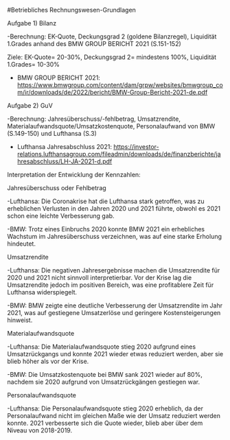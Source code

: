 #Betriebliches Rechnungswesen-Grundlagen

Aufgabe 1) Bilanz

-Berechnung: EK-Quote, Deckungsgrad 2 (goldene Bilanzregel), Liquidität 1.Grades
anhand des BMW GROUP BERICHT 2021 (S.151-152)

Ziele: EK-Quote= 20-30%, Deckungsgrad 2= mindestens 100%, Liquidität 1.Grades= 10-30%

- BMW GROUP BERICHT 2021: https://www.bmwgroup.com/content/dam/grpw/websites/bmwgroup_com/ir/downloads/de/2022/bericht/BMW-Group-Bericht-2021-de.pdf


Aufgabe 2) GuV

-Berechnung: Jahresüberschuss/-fehlbetrag, Umsatzrendite, Materialaufwandsquote/Umsatzkostenquote, Personalaufwand
von BMW (S.149-150) und Lufthansa (S.3)

- Lufthansa Jahresabschluss 2021: https://investor-relations.lufthansagroup.com/fileadmin/downloads/de/finanzberichte/jahresabschluss/LH-JA-2021-d.pdf

Interpretation der Entwicklung der Kennzahlen:

Jahresüberschuss oder Fehlbetrag

-Lufthansa:
Die Coronakrise hat die Lufthansa stark getroffen, was zu erheblichen Verlusten in den Jahren 2020 und 2021 führte, obwohl es 2021 schon eine leichte Verbesserung gab.

-BMW:
Trotz eines Einbruchs 2020 konnte BMW 2021 ein erhebliches Wachstum im Jahresüberschuss verzeichnen, was auf eine starke Erholung hindeutet.

Umsatzrendite

-Lufthansa:
Die negativen Jahresergebnisse machen die Umsatzrendite für 2020 und 2021 nicht sinnvoll interpretierbar. Vor der Krise lag die Umsatzrendite jedoch im positiven Bereich, was eine profitablere Zeit für Lufthansa widerspiegelt.

-BMW:
BMW zeigte eine deutliche Verbesserung der Umsatzrendite im Jahr 2021, was auf gestiegene Umsatzerlöse und geringere Kostensteigerungen hinweist.

Materialaufwandsquote

-Lufthansa:
Die Materialaufwandsquote stieg 2020 aufgrund eines Umsatzrückgangs und konnte 2021 wieder etwas reduziert werden, aber sie blieb höher als vor der Krise.

-BMW:
Die Umsatzkostenquote bei BMW sank 2021 wieder auf 80%, nachdem sie 2020 aufgrund von Umsatzrückgängen gestiegen war.

Personalaufwandsquote

-Lufthansa: 
Die Personalaufwandsquote stieg 2020 erheblich, da der Personalaufwand nicht im gleichen Maße wie der Umsatz reduziert werden konnte. 2021 verbesserte sich die Quote wieder, blieb aber über dem Niveau von 2018-2019.

